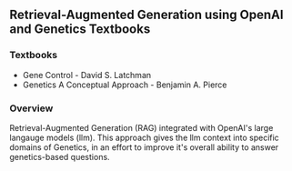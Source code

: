 ## Retrieval-Augmented Generation using OpenAI and Genetics Textbooks

### Textbooks

* Gene Control - David S. Latchman
* Genetics A Conceptual Approach - Benjamin A. Pierce

### Overview

Retrieval-Augmented Generation (RAG) integrated with OpenAI's large langauge models (llm). This approach gives the llm context into specific domains of Genetics, in an effort to improve it's overall ability to answer genetics-based questions.
